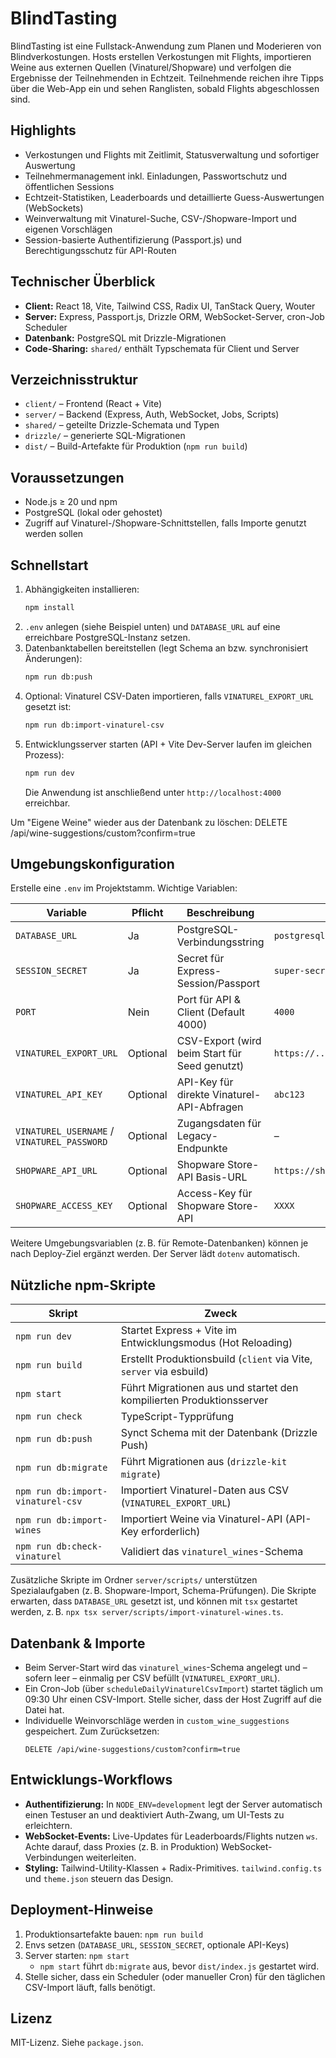 # BlindTasting

BlindTasting ist eine Fullstack-Anwendung zum Planen und Moderieren von Blindverkostungen. Hosts erstellen Verkostungen mit Flights, importieren Weine aus externen Quellen (Vinaturel/Shopware) und verfolgen die Ergebnisse der Teilnehmenden in Echtzeit. Teilnehmende reichen ihre Tipps über die Web-App ein und sehen Ranglisten, sobald Flights abgeschlossen sind.

## Highlights
- Verkostungen und Flights mit Zeitlimit, Statusverwaltung und sofortiger Auswertung
- Teilnehmermanagement inkl. Einladungen, Passwortschutz und öffentlichen Sessions
- Echtzeit-Statistiken, Leaderboards und detaillierte Guess-Auswertungen (WebSockets)
- Weinverwaltung mit Vinaturel-Suche, CSV-/Shopware-Import und eigenen Vorschlägen
- Session-basierte Authentifizierung (Passport.js) und Berechtigungsschutz für API-Routen

## Technischer Überblick
- **Client:** React 18, Vite, Tailwind CSS, Radix UI, TanStack Query, Wouter
- **Server:** Express, Passport.js, Drizzle ORM, WebSocket-Server, cron-Job Scheduler
- **Datenbank:** PostgreSQL mit Drizzle-Migrationen
- **Code-Sharing:** `shared/` enthält Typschemata für Client und Server

## Verzeichnisstruktur
- `client/` – Frontend (React + Vite)
- `server/` – Backend (Express, Auth, WebSocket, Jobs, Scripts)
- `shared/` – geteilte Drizzle-Schemata und Typen
- `drizzle/` – generierte SQL-Migrationen
- `dist/` – Build-Artefakte für Produktion (`npm run build`)

## Voraussetzungen
- Node.js ≥ 20 und npm
- PostgreSQL (lokal oder gehostet)
- Zugriff auf Vinaturel-/Shopware-Schnittstellen, falls Importe genutzt werden sollen

## Schnellstart
1. Abhängigkeiten installieren:
   ```bash
   npm install
   ```
2. `.env` anlegen (siehe Beispiel unten) und `DATABASE_URL` auf eine erreichbare PostgreSQL-Instanz setzen.
3. Datenbanktabellen bereitstellen (legt Schema an bzw. synchronisiert Änderungen):
   ```bash
   npm run db:push
   ```
4. Optional: Vinaturel CSV-Daten importieren, falls `VINATUREL_EXPORT_URL` gesetzt ist:
   ```bash
   npm run db:import-vinaturel-csv
   ```
5. Entwicklungsserver starten (API + Vite Dev-Server laufen im gleichen Prozess):
   ```bash
   npm run dev
   ```
   Die Anwendung ist anschließend unter `http://localhost:4000` erreichbar.

Um "Eigene Weine" wieder aus der Datenbank zu löschen: DELETE /api/wine-suggestions/custom?confirm=true

## Umgebungskonfiguration
Erstelle eine `.env` im Projektstamm. Wichtige Variablen:

| Variable | Pflicht | Beschreibung | Beispiel |
|----------|---------|--------------|----------|
| `DATABASE_URL` | Ja | PostgreSQL-Verbindungsstring | `postgresql://postgres:postgres@localhost:5432/blindtasting` |
| `SESSION_SECRET` | Ja | Secret für Express-Session/Passport | `super-secret-string` |
| `PORT` | Nein | Port für API & Client (Default 4000) | `4000` |
| `VINATUREL_EXPORT_URL` | Optional | CSV-Export (wird beim Start für Seed genutzt) | `https://.../vinaturel.csv` |
| `VINATUREL_API_KEY` | Optional | API-Key für direkte Vinaturel-API-Abfragen | `abc123` |
| `VINATUREL_USERNAME` / `VINATUREL_PASSWORD` | Optional | Zugangsdaten für Legacy-Endpunkte | – |
| `SHOPWARE_API_URL` | Optional | Shopware Store-API Basis-URL | `https://shop.example.com` |
| `SHOPWARE_ACCESS_KEY` | Optional | Access-Key für Shopware Store-API | `XXXX` |

Weitere Umgebungsvariablen (z. B. für Remote-Datenbanken) können je nach Deploy-Ziel ergänzt werden. Der Server lädt `dotenv` automatisch.

## Nützliche npm-Skripte
| Skript | Zweck |
|--------|-------|
| `npm run dev` | Startet Express + Vite im Entwicklungsmodus (Hot Reloading) |
| `npm run build` | Erstellt Produktionsbuild (`client` via Vite, `server` via esbuild) |
| `npm start` | Führt Migrationen aus und startet den kompilierten Produktionsserver |
| `npm run check` | TypeScript-Typprüfung |
| `npm run db:push` | Synct Schema mit der Datenbank (Drizzle Push) |
| `npm run db:migrate` | Führt Migrationen aus (`drizzle-kit migrate`) |
| `npm run db:import-vinaturel-csv` | Importiert Vinaturel-Daten aus CSV (`VINATUREL_EXPORT_URL`) |
| `npm run db:import-wines` | Importiert Weine via Vinaturel-API (API-Key erforderlich) |
| `npm run db:check-vinaturel` | Validiert das `vinaturel_wines`-Schema |

Zusätzliche Skripte im Ordner `server/scripts/` unterstützen Spezialaufgaben (z. B. Shopware-Import, Schema-Prüfungen). Die Skripte erwarten, dass `DATABASE_URL` gesetzt ist, und können mit `tsx` gestartet werden, z. B. `npx tsx server/scripts/import-vinaturel-wines.ts`.

## Datenbank & Importe
- Beim Server-Start wird das `vinaturel_wines`-Schema angelegt und – sofern leer – einmalig per CSV befüllt (`VINATUREL_EXPORT_URL`).
- Ein Cron-Job (über `scheduleDailyVinaturelCsvImport`) startet täglich um 09:30 Uhr einen CSV-Import. Stelle sicher, dass der Host Zugriff auf die Datei hat.
- Individuelle Weinvorschläge werden in `custom_wine_suggestions` gespeichert. Zum Zurücksetzen:
  ```http
  DELETE /api/wine-suggestions/custom?confirm=true
  ```

## Entwicklungs-Workflows
- **Authentifizierung:** In `NODE_ENV=development` legt der Server automatisch einen Testuser an und deaktiviert Auth-Zwang, um UI-Tests zu erleichtern.
- **WebSocket-Events:** Live-Updates für Leaderboards/Flights nutzen `ws`. Achte darauf, dass Proxies (z. B. in Produktion) WebSocket-Verbindungen weiterleiten.
- **Styling:** Tailwind-Utility-Klassen + Radix-Primitives. `tailwind.config.ts` und `theme.json` steuern das Design.

## Deployment-Hinweise
1. Produktionsartefakte bauen: `npm run build`
2. Envs setzen (`DATABASE_URL`, `SESSION_SECRET`, optionale API-Keys)
3. Server starten: `npm start`
   - `npm start` führt `db:migrate` aus, bevor `dist/index.js` gestartet wird.
4. Stelle sicher, dass ein Scheduler (oder manueller Cron) für den täglichen CSV-Import läuft, falls benötigt.

## Lizenz
MIT-Lizenz. Siehe `package.json`.
